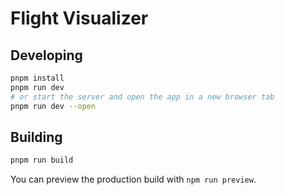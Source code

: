# Flight Visualizer


## Developing

```sh
pnpm install
pnpm run dev
# or start the server and open the app in a new browser tab
pnpm run dev --open
```

## Building

```sh
pnpm run build
```

You can preview the production build with `npm run preview`.
